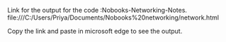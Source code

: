 Link for the output for the code :Nobooks-Networking-Notes.
file:///C:/Users/Priya/Documents/Nobooks%20networking/network.html

Copy the link and paste in microsoft edge to see the output.
